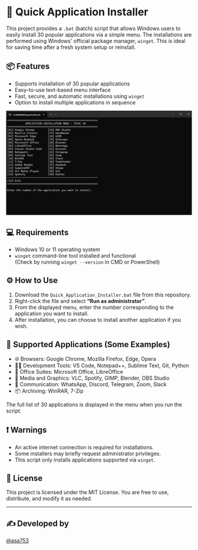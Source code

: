 # 🚀 Quick Application Installer

This project provides a `.bat` (batch) script that allows Windows users to easily install 30 popular applications via a simple menu. The installations are performed using Windows' official package manager, `winget`. This is ideal for saving time after a fresh system setup or reinstall.

## 📦 Features

- Supports installation of 30 popular applications
- Easy-to-use text-based menu interface
- Fast, secure, and automatic installations using `winget`
- Option to install multiple applications in sequence

![Fast App Installer](https://github.com/ASA753-BAT/Fast-App-Installer/blob/fe7c21d6bd910d3f8db788a1d13b00b3550fc89f/example.png)

## 💻 Requirements

- Windows 10 or 11 operating system
- `winget` command-line tool installed and functional  
  (Check by running `winget --version` in CMD or PowerShell)

## ⚙️ How to Use

1. Download the `Quick_Application_Installer.bat` file from this repository.
2. Right-click the file and select **“Run as administrator”**.
3. From the displayed menu, enter the number corresponding to the application you want to install.
4. After installation, you can choose to install another application if you wish.

## 📃 Supported Applications (Some Examples)

- 🌐 Browsers: Google Chrome, Mozilla Firefox, Edge, Opera
- 🧑‍💻 Development Tools: VS Code, Notepad++, Sublime Text, Git, Python
- 📂 Office Suites: Microsoft Office, LibreOffice
- 🎵 Media and Graphics: VLC, Spotify, GIMP, Blender, OBS Studio
- 💬 Communication: WhatsApp, Discord, Telegram, Zoom, Slack
- 📦 Archiving: WinRAR, 7-Zip

The full list of 30 applications is displayed in the menu when you run the script.

## ❗ Warnings

- An active internet connection is required for installations.
- Some installers may briefly request administrator privileges.
- This script only installs applications supported via `winget`.

## 📄 License

This project is licensed under the MIT License. You are free to use, distribute, and modify it as needed.

---

## ✍️ Developed by

[@asa753](https://github.com/ASA753-BAT)
